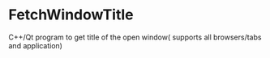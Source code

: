 # FetchWindowTitle
C++/Qt program to get title of the open window( supports all browsers/tabs and application)
